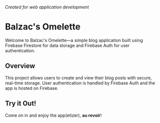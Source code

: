 _Created for web application development_

# Balzac's Omelette 

Welcome to Balzac's Omelette—a simple blog application built using Firebase Firestore for data storage and Firebase Auth for user authentication.

## Overview

This project allows users to create and view their blog posts with secure, real-time storage. User authentication is handled by Firebase Auth and the app is hosted on Firebase.

## Try it Out!

Come on in and enjoy the app(etizer), **au revoir**!
